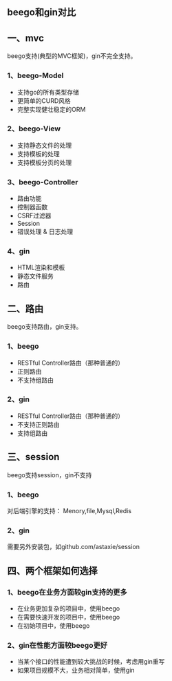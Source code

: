 ## beego和gin对比

## 一、mvc

beego支持(典型的MVC框架)，gin不完全支持。

### 1、beego-Model

- 支持go的所有类型存储
- 更简单的CURD风格
- 完整实现健壮稳定的ORM

### 2、beego-View

- 支持静态文件的处理
- 支持模板的处理
- 支持模板分页的处理

### 3、beego-Controller

- 路由功能
- 控制器函数
- CSRF过滤器
- Session
- 错误处理 & 日志处理

### 4、gin

- HTML渲染和模板
- 静态文件服务
- 路由

## 二、路由

beego支持路由，gin支持。

### 1、beego

- RESTful Controller路由（那种普通的）
- 正则路由
- 不支持组路由

### 2、gin

- RESTful Controller路由（那种普通的）
- 不支持正则路由  
- 支持组路由

## 三、session

beego支持session，gin不支持

### 1、beego

对后端引擎的支持： Menory,file,Mysql,Redis

### 2、gin

需要另外安装包，如github.com/astaxie/session

## 四、两个框架如何选择

### 1、beego在业务方面较gin支持的更多

- 在业务更加复杂的项目中，使用beego
- 在需要快速开发的项目中，使用beego
- 在初始项目中，使用beego

### 2、gin在性能方面较beego更好

- 当某个接口的性能遭到较大挑战的时候，考虑用gin重写
- 如果项目规模不大，业务相对简单，使用gin







